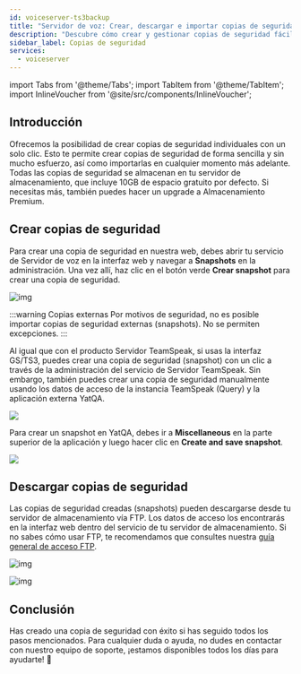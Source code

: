```yaml
---
id: voiceserver-ts3backup
title: "Servidor de voz: Crear, descargar e importar copias de seguridad"
description: "Descubre cómo crear y gestionar copias de seguridad fácilmente con almacenamiento gratuito y opciones de mejora para una protección segura de tus datos → Aprende más ahora"
sidebar_label: Copias de seguridad
services:
  - voiceserver
---
```


import Tabs from '@theme/Tabs';
import TabItem from '@theme/TabItem';
import InlineVoucher from '@site/src/components/InlineVoucher';

## Introducción

Ofrecemos la posibilidad de crear copias de seguridad individuales con un solo clic. Esto te permite crear copias de seguridad de forma sencilla y sin mucho esfuerzo, así como importarlas en cualquier momento más adelante. Todas las copias de seguridad se almacenan en tu servidor de almacenamiento, que incluye 10GB de espacio gratuito por defecto. Si necesitas más, también puedes hacer un upgrade a Almacenamiento Premium.

<InlineVoucher />

## Crear copias de seguridad

<Tabs>

<TabItem value="Webinterface" label="Producto Servidor TeamSpeak" default>

Para crear una copia de seguridad en nuestra web, debes abrir tu servicio de Servidor de voz en la interfaz web y navegar a **Snapshots** en la administración. Una vez allí, haz clic en el botón verde **Crear snapshot** para crear una copia de seguridad.

![img](https://screensaver01.zap-hosting.com/index.php/s/G2EfYtMnqGzrjpC/download)

:::warning Copias externas
Por motivos de seguridad, no es posible importar copias de seguridad externas (snapshots). No se permiten excepciones.
:::

</TabItem>
<TabItem value="self_hosted" label="Autohospedado (VPS/Servidor dedicado)">

Al igual que con el producto Servidor TeamSpeak, si usas la interfaz GS/TS3, puedes crear una copia de seguridad (snapshot) con un clic a través de la administración del servicio de Servidor TeamSpeak. Sin embargo, también puedes crear una copia de seguridad manualmente usando los datos de acceso de la instancia TeamSpeak (Query) y la aplicación externa YatQA.

![](https://screensaver01.zap-hosting.com/index.php/s/GNak6s26sFcX4bA/preview)

Para crear un snapshot en YatQA, debes ir a **Miscellaneous** en la parte superior de la aplicación y luego hacer clic en **Create and save snapshot**.

![](https://screensaver01.zap-hosting.com/index.php/s/CZWZRYSXpCTi4j3/preview)

</TabItem>
</Tabs>

## Descargar copias de seguridad

Las copias de seguridad creadas (snapshots) pueden descargarse desde tu servidor de almacenamiento vía FTP. Los datos de acceso los encontrarás en la interfaz web dentro del servicio de tu servidor de almacenamiento. Si no sabes cómo usar FTP, te recomendamos que consultes nuestra [guía general de acceso FTP](gameserver-ftpaccess.md).

![img](https://screensaver01.zap-hosting.com/index.php/s/NTR5oygagD6M6mY/preview)

![img](https://screensaver01.zap-hosting.com/index.php/s/MiX4GG2zoe5mkSc/preview)

## Conclusión

Has creado una copia de seguridad con éxito si has seguido todos los pasos mencionados. Para cualquier duda o ayuda, no dudes en contactar con nuestro equipo de soporte, ¡estamos disponibles todos los días para ayudarte! 🙂

<InlineVoucher />